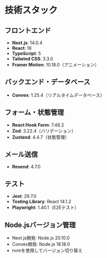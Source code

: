 # 技術スタック

## フロントエンド
- **Next.js**: 14.0.4
- **React**: 18
- **TypeScript**: 5
- **Tailwind CSS**: 3.3.0
- **Framer Motion**: 10.18.0（アニメーション）

## バックエンド・データベース
- **Convex**: 1.25.4（リアルタイムデータベース）

## フォーム・状態管理
- **React Hook Form**: 7.48.2
- **Zod**: 3.22.4（バリデーション）
- **Zustand**: 4.4.7（状態管理）

## メール送信
- **Resend**: 4.7.0

## テスト
- **Jest**: 29.7.0
- **Testing Library**: React 14.1.2
- **Playwright**: 1.40.1（E2Eテスト）

## Node.jsバージョン管理
- Next.js開発: Node.js 20.10.0
- Convex開発: Node.js 18.18.0
- nvmを使用してバージョン切り替え